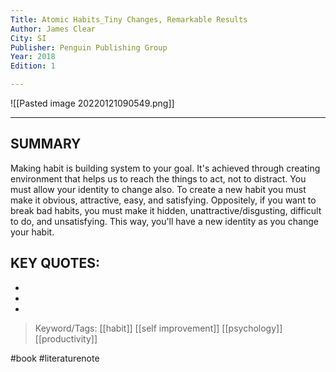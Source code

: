 ```yaml
---
Title: Atomic Habits_Tiny Changes, Remarkable Results
Author: James Clear
City: SI
Publisher: Penguin Publishing Group
Year: 2018
Edition: 1

---
```


![[Pasted image 20220121090549.png]]



---

## SUMMARY
Making habit is building system to your goal. It's achieved through creating environment that helps us to reach the things to act, not to distract. You must allow your identity to change also. To create a new habit you must make it obvious, attractive, easy, and satisfying. Oppositely, if you want to break bad habits, you must make it hidden, unattractive/disgusting, difficult to do, and unsatisfying. This way, you'll have a new identity as you change your habit. 

## KEY QUOTES:
-
-
-


> Keyword/Tags: [[habit]] [[self improvement]] [[psychology]] [[productivity]]

#book
#literaturenote
